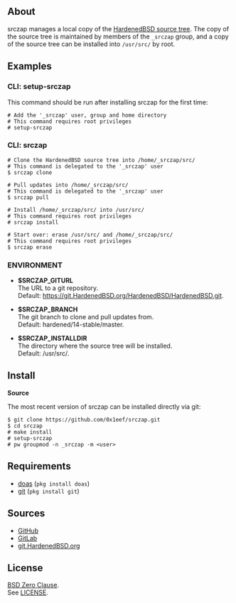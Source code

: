## About

srczap manages a local copy of the
[HardenedBSD source tree](https://git.HardenedBSD.org/HardenedBSD/HardenedBSD).
The copy of the source tree is maintained by members of
the `_srczap` group, and a copy of the source tree
can be installed into `/usr/src/` by root.

## Examples

### CLI: setup-srczap

This command should be run after installing srczap for
the first time:

    # Add the '_srczap' user, group and home directory
    # This command requires root privileges
    # setup-srczap

### CLI: srczap

    # Clone the HardenedBSD source tree into /home/_srczap/src/
    # This command is delegated to the '_srczap' user
    $ srczap clone

    # Pull updates into /home/_srczap/src/
    # This command is delegated to the '_srczap' user
    $ srczap pull

    # Install /home/_srczap/src/ into /usr/src/
    # This command requires root privileges
    # srczap install

    # Start over: erase /usr/src/ and /home/_srczap/src/
    # This command requires root privileges
    $ srczap erase


### ENVIRONMENT

* __$SRCZAP\_GITURL__ <br>
  The URL to a git repository.  <br>
  Default: https://git.HardenedBSD.org/HardenedBSD/HardenedBSD.git.

* __$SRCZAP\_BRANCH__ <br>
  The git branch to clone and pull updates from. <br>
  Default: hardened/14-stable/master.

* __$SRCZAP\_INSTALLDIR__ <br>
  The directory where the source tree will be installed. <br>
  Default: /usr/src/.

## Install

**Source**

The most recent version of srczap can be installed directly
via git:

    $ git clone https://github.com/0x1eef/srczap.git
    $ cd srczap
    # make install
    # setup-srczap
    # pw groupmod -n _srczap -m <user>

## Requirements

* [doas](https://man.openbsd.org/doas) (`pkg install doas`)
* [git](https://www.man7.org/linux/man-pages/man1/git.1.html) (`pkg install git`)

## Sources

* [GitHub](https://github.com/0x1eef/srczap)
* [GitLab](https://gitlab.com/0x1eef/srczap)
* [git.HardenedBSD.org](https://git.HardenedBSD.org/0x1eef/srczap)

## License

[BSD Zero Clause](https://choosealicense.com/licenses/0bsd/). <br>
See [LICENSE](./LICENSE).
